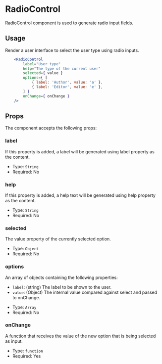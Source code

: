 RadioControl
=======

RadioControl component is used to generate radio input fields.


## Usage

Render a user interface to select the user type using radio inputs.
```jsx
    <RadioControl
        label="User type"
        help="The type of the current user"
        selected={ value }
        options={ [
            { label: 'Author', value: 'a' },
            { label: 'Editor', value: 'e' },
        ] }
        onChange={ onChange }
    />
```

## Props

The component accepts the following props:

### label

If this property is added, a label will be generated using label property as the content.

- Type: `String`
- Required: No

### help

If this property is added, a help text will be generated using help property as the content.

- Type: `String`
- Required: No

### selected

The value property of the currently selected option.

- Type: `Object`
- Required: No

### options

An array of objects containing the following properties:
* `label`: (string) The label to be shown to the user.
* `value`: (Object) The internal value compared against select and passed to onChange.

- Type: `Array`
- Required: No

### onChange

A function that receives the value of the new option that is being selected as input.

- Type: `function`
- Required: Yes
